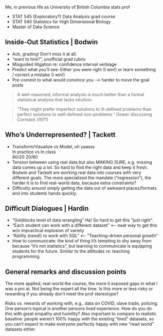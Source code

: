 Me, in previous life as University of British Columbia stats prof

-   STAT 545 (Exploratory?) Data Analysis grad course
-   STAT 540 Statistics for High Dimensional Biology
-   Master of Data Science

Inside-Out Statistics | Bodwin
------------------------------

-   Ack, grading! Don’t miss it at all.
-   “want to hire?”, unofficial grad rubric
-   Misguided litigation re: confidence interval verbiage
-   Predict what you’ll see: Either you were right (I win!) or learn
    something / correct a mistake (I win!)
-   Pre-commit to what would convince you –&gt; harder to move the goal
    posts

> A well-reasoned, informal analysis is much better than a formal
> statistical analysis that lacks intuition.

> “They might prefer imperfect solutions to ill-defined problems than
> perfect solutions to well-defined non-problems.” Gower discussing
> Cormack (1971)

Who’s Underrepresented? | Tackett
---------------------------------

-   Transform/Visualize vs Model, oh yaasss  
    In practice vs In class  
    80/20 20/80
-   Tension between using real data but also MAKING SURE, e.g. missing
    data comes up a lot. So hard to find the right data and keep it
    fresh. Bodwin and Tackett are working real data into courses with
    very different goals. The more specialized the mandate
    (“regression”), the harder it is to find real-world data, because
    extra constraints?
-   Difficulty around simply getting the data out of awkward
    places/formats and into students hands quickly.

Difficult Dialogues | Hardin
----------------------------

-   “Goldilocks level of data wrangling” Ha! So hard to get this “just
    right”.
-   “Each student can work with a different dataset” &lt;– neat way to
    get this w/o impractical explosion of variety
-   “Ability (need!) to work with SQL” &lt;– “Teaching-driven personal
    growth”
-   How to communicate: the kind of thing it’s tempting to shy away from
    because “it’s not statistics”, but learning to communicate is
    equipping students for the future. Similar to the attitudes re:
    teaching programming.

General remarks and discussion points
-------------------------------------

The more applied, real-world the course, the more it exposed gaps in
what I was a pro at. Not being the expert all the time. Is this more or
less risky or rewarding if you already don’t meet the prof stereotype?

Risks vs. rewards of working with, e.g., data on COVID, slave trade,
policing. One person’s topical is another persons lived experience. How
do you do this with great empathy and humility? Also important to
compare to realistic baseline: people weren’t 100% happy with the
existing “tired” datasets, so you can’t expect to make everyone
perfectly happy with new “read world” datasets either.
